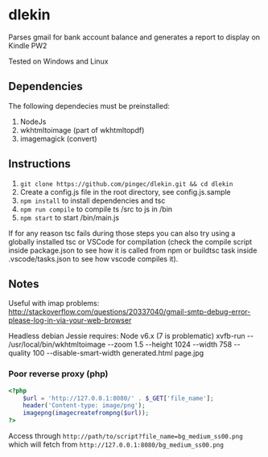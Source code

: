 # dlekin
Parses gmail for bank account balance and generates a report to display on Kindle PW2

Tested on Windows and Linux

## Dependencies
The following dependecies must be preinstalled:

1. NodeJs
1. wkhtmltoimage (part of wkhtmltopdf) 
1. imagemagick (convert)

## Instructions
1. ```git clone https://github.com/pingec/dlekin.git && cd dlekin```
1. Create a config.js file in the root directory, see config.js.sample
1. ```npm install``` to install dependencies and tsc
1. ```npm run compile``` to compile ts /src to js in /bin
1. ```npm start``` to start /bin/main.js

If for any reason tsc fails during those steps you can also try using a globally installed tsc or VSCode for compilation (check the compile script inside package.json to see how it is called from npm or buildtsc task inside .vscode/tasks.json to see how vscode compiles it).

## Notes

Useful with imap problems: http://stackoverflow.com/questions/20337040/gmail-smtp-debug-error-please-log-in-via-your-web-browser

Headless debian Jessie requires:
Node v6.x (7 is problematic)
xvfb-run -- /usr/local/bin/wkhtmltoimage --zoom 1.5 --height 1024 --width 758 --quality 100 --disable-smart-width generated.html page.jpg

### Poor reverse proxy (php)


```php
<?php
    $url = 'http://127.0.0.1:8080/' . $_GET['file_name'];
    header('Content-type: image/png');
    imagepng(imagecreatefrompng($url));
?>
```

Access through ```http://path/to/script?file_name=bg_medium_ss00.png``` which will fetch from ```http://127.0.0.1:8080/bg_medium_ss00.png```
